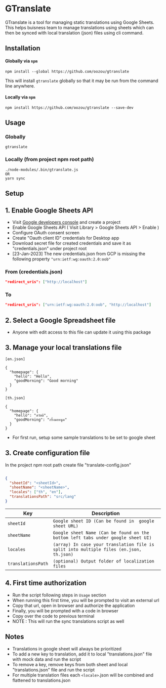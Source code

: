 # GTranslate

GTranslate is a tool for managing static translations using Google Sheets. This helps buisness team to manage translations using sheets which can then be synced with local translation (json) files using cli command.

## Installation

#### Globally via `npm`

    npm install --global https://github.com/oozou/gtranslate

This will install `gtranslate` globally so that it may be run from the command line anywhere.

#### Locally via `npm`

    npm install https://github.com/oozou/gtranslate --save-dev

## Usage

### Globally

    gtranslate

### Locally (from project npm root path)

    ./node-modules/.bin/gtranslate.js
    OR
    yarn sync

## Setup

## 1. Enable Google Sheets API

- Visit [Google developers console](https://console.developers.google.com/) and create a project
- Enable Google Sheets API ( Visit Library > Google Sheets API > Enable )
- Configure OAuth consent screen
- Create "Oauth client ID" credentials for Desktop app
- Download secret file for created credentials and save it as "credentials.json" under project root
- [23-Jan-2023] The new credentials.json from GCP is missing the following property `"urn:ietf:wg:oauth:2.0:oob"`

### From (credentials.json)

```json
"redirect_uris": ["http://localhost"]
```

### To

```json
"redirect_uris": ["urn:ietf:wg:oauth:2.0:oob", "http://localhost"]
```

## 2. Select a Google Spreadsheet file

- Anyone with edit access to this file can update it using this package

## 3. Manage your local translations file

```
[en.json]

{
  "homepage": {
    "hello": "Hello",
    "goodMorning": "Good morning"
  }
}

[th.json]

{
  "homepage": {
    "hello": "สวัสดี",
    "goodMorning": "กริ้งมอหนูด"
  }
}
```

- For first run, setup some sample translations to be set to google sheet

## 3. Create configuration file

In the project npm root path create file "translate-config.json"

```json

{
  "sheetId": "<sheetId>",
  "sheetName": "<sheetName>",
  "locales": ["th", "en"],
  "translationsPath": "src/lang"
}

```

| Key  | Description |
| ------------- | ------------- |
| `sheetId`  | `Google sheet ID (Can be found in  google sheet URL)`  |
| `sheetName`  | `Google sheet Name (Can be found on the bottom left tabs under google sheet UI)`  |
| `locales`  | `(array) In case your translation file is split into multiple files (en.json, th.json)`  |
| `translationsPath`  | `(optional) Output folder of localization files`  |

## 4. First time authorization

- Run the script following steps in `Usage` section
- When running this first time, you will be prompted to visit an external url
- Copy that url, open in browser and authorize the application
- Finally, you will be prompted with a code  in browser
- Copy over the code to previous terminal
- NOTE : This will run the sync translations script as well

## Notes

- Translations in google sheet will always be prioritized
- To add a new key to translation, add it to local "translations.json" file with mock data and run the script
- To remove a key, remove keys from both sheet and local "translations.json" file and run the script
- For multiple translation files each `<locale>`.json will be combined and flattened to translations.json

